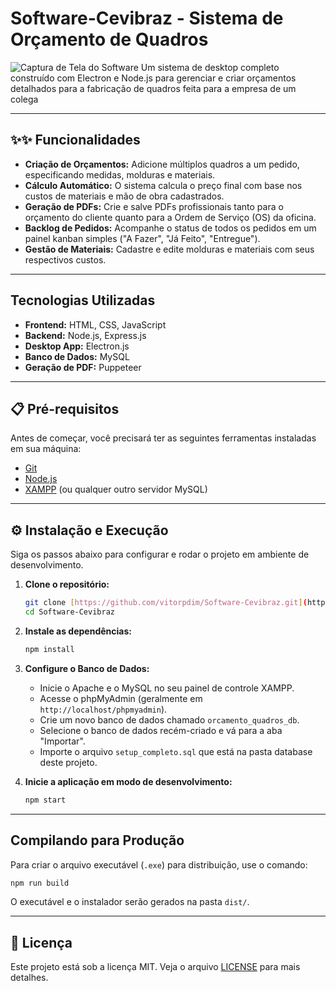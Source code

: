 # Software-Cevibraz - Sistema de Orçamento de Quadros

![Captura de Tela do Software](http://googleusercontent.com/file_content/0) Um sistema de desktop completo construído com Electron e Node.js para gerenciar e criar orçamentos detalhados para a fabricação de quadros feita para a empresa de um colega

---

## ✨✨ Funcionalidades

* **Criação de Orçamentos:** Adicione múltiplos quadros a um pedido, especificando medidas, molduras e materiais.
* **Cálculo Automático:** O sistema calcula o preço final com base nos custos de materiais e mão de obra cadastrados.
* **Geração de PDFs:** Crie e salve PDFs profissionais tanto para o orçamento do cliente quanto para a Ordem de Serviço (OS) da oficina.
* **Backlog de Pedidos:** Acompanhe o status de todos os pedidos em um painel kanban simples ("A Fazer", "Já Feito", "Entregue").
* **Gestão de Materiais:** Cadastre e edite molduras e materiais com seus respectivos custos.

---

##  Tecnologias Utilizadas

* **Frontend:** HTML, CSS, JavaScript
* **Backend:** Node.js, Express.js
* **Desktop App:** Electron.js
* **Banco de Dados:** MySQL
* **Geração de PDF:** Puppeteer

---

## 📋 Pré-requisitos

Antes de começar, você precisará ter as seguintes ferramentas instaladas em sua máquina:
* [Git](https://git-scm.com)
* [Node.js](https://nodejs.org/en/)
* [XAMPP](https://www.apachefriends.org/index.html) (ou qualquer outro servidor MySQL)

---

## ⚙️ Instalação e Execução

Siga os passos abaixo para configurar e rodar o projeto em ambiente de desenvolvimento.

1.  **Clone o repositório:**
    ```bash
    git clone [https://github.com/vitorpdim/Software-Cevibraz.git](https://github.com/vitorpdim/Software-Cevibraz.git)
    cd Software-Cevibraz
    ```

2.  **Instale as dependências:**
    ```bash
    npm install
    ```

3.  **Configure o Banco de Dados:**
    * Inicie o Apache e o MySQL no seu painel de controle XAMPP.
    * Acesse o phpMyAdmin (geralmente em `http://localhost/phpmyadmin`).
    * Crie um novo banco de dados chamado `orcamento_quadros_db`.
    * Selecione o banco de dados recém-criado e vá para a aba "Importar".
    * Importe o arquivo `setup_completo.sql` que está na pasta database deste projeto.

4.  **Inicie a aplicação em modo de desenvolvimento:**
    ```bash
    npm start
    ```

---

##  Compilando para Produção

Para criar o arquivo executável (`.exe`) para distribuição, use o comando:

```bash
npm run build
```
O executável e o instalador serão gerados na pasta `dist/`.

---

## 📄 Licença

Este projeto está sob a licença MIT. Veja o arquivo [LICENSE](LICENSE.md) para mais detalhes.
